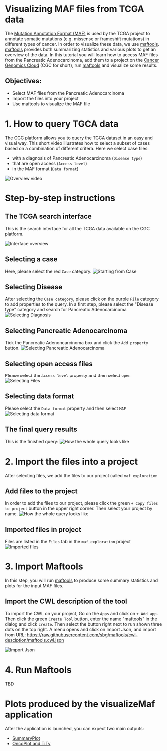# Visualizing MAF files from TCGA data

The [Mutation Annotation Format (MAF)](http://www.broadinstitute.org/igv/MutationAnnotationFormat) is used by the TCGA project to annotate somatic mutations (e.g. missense or frameshift mutations) in different types of cancer.
In order to visualize these data, we use [maftools](http://poisonalien.github.io/). [maftools](http://poisonalien.github.io/) provides both summarizing statistics and various plots
to get an overview of the data. In this tutorial you will learn how to access MAF files from the Pancreatic Adenocarcinoma, add them to a project on the [Cancer Genomics Cloud](https://cgc.sbgenomics.com/) (CGC for short), run [maftools](http://poisonalien.github.io/) and visualize some results.

## Objectives:

- Select MAF files from the Pancreatic Adenocarcinoma
- Import the files into your project
- Use maftools to visualize the MAF file


# 1. How to query TGCA data

The CGC platform allows you to query the TGCA dataset in an easy and visual way. This short video illustrates how to select a subset of cases based on a combination of different critera. Here we select case files:

- with a diagnosis of Pancreatic Adenocarcinoma (`Disease type`)
- that are open access (`Access level`)
- in the MAF format (`Data format`)

![Overview video](img/2016-07-19-CGC-ICR-Workshop-screencast.gif)

# Step-by-step instructions

## The TCGA search interface

This is the search interface for all the TCGA data available on the CGC platform.

![Interface overview](img/CGC-overview-step1.png)

## Selecting a case

Here, please select the red `Case` category.
![Starting from Case](img/CGC-Case-selected-step2.png)

## Selecting Disease

After selecting the `Case category`, please click on the purple `File` category to add properties to the query. In a first step, please select the "Disease type" category and search for Pancreatic Adenocarcinoma
![Selecting Diagnosis](img/CGC-hasDisease-step3.png)

## Selecting Pancreatic Adenocarcinoma
Tick the Pancreatic Adenoncarcinoma box and click the `Add property` button.
![Selecting Pancreatic Adenocarcinoma](img/CGC-findDisease-step4.png)

## Selecting open access files
Please select the `Access level` property and then select `open`
![Selecting Files](img/CGC-hasAccess-step5.png)

## Selecting data format
Please select the `Data format` property and then select `MAF`
![Selecting data format](img/CGC-hasDataFormat-step6.png)

## The final query results

This is the finished query:
![How the whole query looks like](img/CGC-finalQuery-step7.png)


# 2. Import the files into a project

After selecting files, we add the files to our project called `maf_exploration`

## Add files to the project

In order to add the files to our project, please click the green `+ Copy files to project` button in the upper right corner. Then select your project by name.
![How the whole query looks like](img/CGC-addFiles-step8.png)


## Imported files in project
Files are listed in the `Files` tab in the `maf_exploration` project
![Imported files](img/CGC-projectFiles-step9.png)


# 3. Import Maftools

In this step, you will run [maftools](http://poisonalien.github.io/) to produce some summary statistics and plots for the input MAF files.

## Import the CWL description of the tool

To import the CWL on your project, Go on the `Apps` and click on `+ Add app`. Then click the green `Create Tool` button, enter the name "maftools" in the dialog and click `create`.
Then select the button right next to run shown three dots on the top right. A menu opens and click on Import Json, and import from URL: https://raw.githubusercontent.com/sbg/maftools/cwl-desciption/maftools.cwl.json


![Import Json](img/2016-07-19-CGC-ICR-Workshop-screencast-addApp.gif)

# 4. Run Maftools

TBD


# Plots produced by the visualizeMaf application

After the application is launched, you can expect two main outputs:

- [SummaryPlot](https://github.com/sbg/icr-workshop/blob/master/img/example_summaryPlot.pdf)
- [OncoPlot and TiTv](https://github.com/sbg/icr-workshop/blob/master/img/example_oncoplot_and_titv.pdf)


